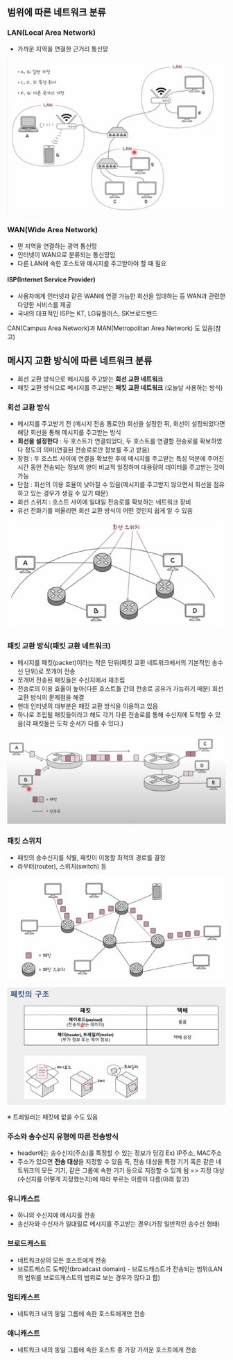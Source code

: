 
## 범위에 따른 네트워크 분류
### LAN(Local Area Network)
- 가까운 지역을 연결한 근거리 통신망

![](../../README_resources/Pasted%20image%2020240903225711.png)

### WAN(Wide Area Network)
- 먼 지역을 연결하는 광역 통신망
- 인터넷이 WAN으로 분류되는 통신망임
- 다른 LAN에 속한 호스트와 메시지를 주고받아야 할 때 필요

#### ISP(Internet Service Provider)
- 사용자에게 인터넷과 같은 WAN에 연결 가능한 회선을 임대하는 등 WAN과 관련한 다양한 서비스를 제공
- 국내의 대표적인 ISP는 KT, LG유플러스, SK브로드밴드

CAN(Campus Area Network)과 MAN(Metropolitan Area Network) 도 있음(참고)


## 메시지 교환 방식에 따른 네트워크 분류
- 회선 교환 방식으로 메시지를 주고받는 **회선 교환 네트워크**
- 패킷 교환 방식으로 메시지를 주고받는 **패킷 교환 네트워크** (오늘날 사용하는 방식)

### 회선 교환 방식
- 메시지를 주고받기 전 (메시지 전송 통로인) 회선을 설정한 뒤, 회선이 설정되었다면 해당 회선을 통해 메시지를 주고받는 방식
- **회선을 설정한다** : 두 호스트가 연결되었다, 두 호스트를 연결할 전송로를 확보하였다 정도의 의미(연결된 전송로로만 정보를 주고 받음)
- 장점 : 두 호스트 사이에 연결을 확보한 후에 메시지를 주고받는 특성 덕분에 주어진 시간 동안 전송되는 정보의 양이 비교적 일정하며 대용량의 데이터를 주고받는 것이 가능
- 단점 : 회선의 이용 효율이 낮아질 수 있음(메시지를 주고받지 않으면서 회선을 점유하고 있는 경우가 생길 수 있기 때문)
- 회선 스위치 : 호스트 사이에 일대일 전송로를 확보하는 네트워크 장비
- 유선 전화기를 떠올리면 회선 교환 방식이 어떤 것인지 쉽게 알 수 있음

![](../../README_resources/Pasted%20image%2020240903225949.png)

### 패킷 교환 방식(패킷 교환 네트워크)
- 메시지를 패킷(packet)이라는 작은 단위(패킷 교환 네트워크에서의 기본적인 송수신 단위)로 쪼개어 전송
- 쪼개어 전송된 패킷들은 수신지에서 재조립
- 전송로의 이용 효율이 높아(다른 호스트들 간의 전송로 공유가 가능하기 때문) 회선 교환 방식의 문제점을 해결
- 현대 인터넷의 대부분은 패킷 교환 방식을 이용하고 있음
- 하나로 조립될 패킷들이라고 해도 각기 다른 전송로를 통해 수신지에 도착할 수 있음(각 패킷들은 도착 순서가 다를 수 있다.)

![](../../README_resources/Pasted%20image%2020240903225743.png)

### 패킷 스위치
- 패킷의 송수신지를 식별, 패킷이 이동할 최적의 경로를 결정
- 라우터(router), 스위치(switch) 등

![](../../README_resources/Pasted%20image%2020240903225808.png)

![](../../README_resources/Pasted%20image%2020240903225859.png)

※ 트레일러는 패킷에 없을 수도 있음

### 주소와 송수신지 유형에 따른 전송방식
- header에는 송수신지(주소)를 특정할 수 있는 정보가 담김 Ex) IP주소, MAC주소
- 주소가 있으면 **전송 대상**을 지정할 수 있음 즉, 전송 대상을 특정 기기 혹은 같은 네트워크의 모든 기기, 같은 그룹에 속한 기기 등으로 지정할 수 있게 됨 => 지정 대상(수신지를 어떻게 지정했는지)에 따라 부르는 이름이 다름(아래 참고)

### 유니캐스트
- 하나의 수신지에 메시지를 전송
- 송신자와 수신자가 일대일로 메시지를 주고받는 경우(가장 일반적인 송수신 형태)

### 브로드캐스트
- 네트워크상의 모든 호스트에게 전송
- 브로트캐스트 도메인(broadcast domain) - 브로드캐스트가 전송되는 범위(LAN의 범위를 브로드캐스트의 범위로 보는 경우가 많다고 함)

### 멀티캐스트
- 네트워크 내의 동일 그룹에 속한 호스트에게만 전송

### 애니캐스트
- 네트워크 내의 동일 그룹에 속한 호스트 중 가장 가까운 호스트에게 전송

